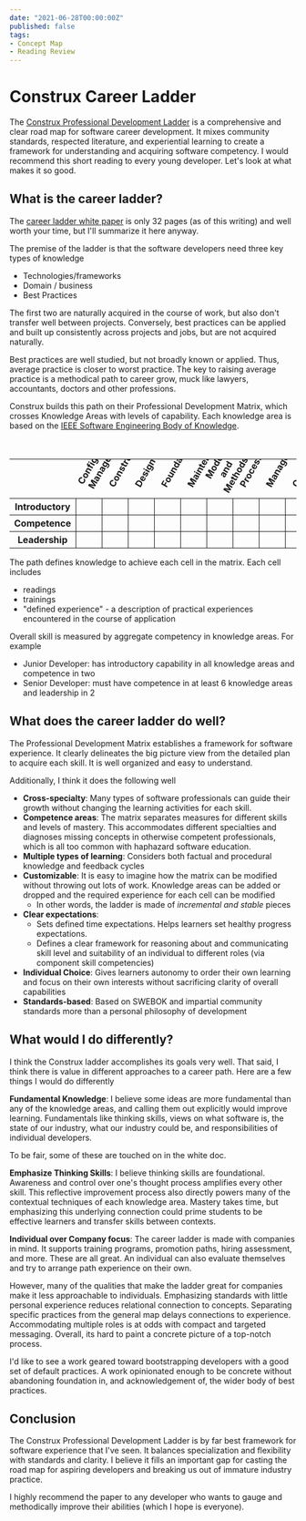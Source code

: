 ```yaml
---
date: "2021-06-28T00:00:00Z"
published: false
tags:
- Concept Map
- Reading Review
---
```


# Construx Career Ladder

The [Construx Professional Development Ladder](https://www.construx.com/professional-development-ladder/) is a comprehensive and clear road map for software career development. It mixes community standards, respected literature, and experiential learning to create a framework for understanding and acquiring software competency. I would recommend this short reading to every young developer. Let's look at what makes it so good.


## What is the career ladder?

The [career ladder white paper](https://www.construx.com/professional-development-ladder/) is only 32 pages (as of this writing) and well worth your time, but I'll summarize it here anyway.

The premise of the ladder is that the software developers need three key types of knowledge 
- Technologies/frameworks
- Domain / business
- Best Practices

The first two are naturally acquired in the course of work, but also don't transfer well between projects. Conversely, best practices can be applied and built up consistently across projects and jobs, but are not acquired naturally.

Best practices are well studied, but not broadly known or applied. Thus, average practice is closer to worst practice. The key to raising average practice is a methodical path to career grow, muck like lawyers, accountants, doctors and other professions.

Construx builds this path on their Professional Development Matrix, which crosses Knowledge Areas with levels of capability. Each knowledge area is based on the [IEEE Software Engineering Body of Knowledge](https://www.sebokwiki.org/wiki/An_Overview_of_the_SWEBOK_Guide#Software_Requirements).

<style>
.skill-matrix {
  margin-top: 50px;
}
.skill-matrix .ka-row th span{
  transform: rotate(-60deg);
  position: relative;
  display: flex;
  max-width: 30px;
  /* height: 100px; */
}
.skill-matrix .ka-row th {
  max-width: 30px;
  box-sizing:
}
.skill-matrix td{
  border: 1px solid;
}
</style>
<table class="skill-matrix">
<tr class="ka-row">
  <th></th>
  <th><span>Configuration Management</span></th>
  <th><span>Construction</span></th>
  <th><span>Design</span></th>
  <th><span>Foundations</span></th>
  <th><span>Maintenance</span></th>
  <th><span>Models and Methods</span></th>
  <th><span>Process</span></th>
  <th><span>Management</span></th>
  <th><span>Quality</span></th>
  <th><span>Requirements</span></th>
  <th><span>Testing</span></th>
</tr>
<tr>
  <th>Introductory</th>
  <td></td>
  <td></td>
  <td></td>
  <td></td>
  <td></td>
  <td></td>
  <td></td>
  <td></td>
  <td></td>
  <td></td>
  <td></td>
</tr>
<tr>
  <th>Competence</th>
  <td></td>
  <td></td>
  <td></td>
  <td></td>
  <td></td>
  <td></td>
  <td></td>
  <td></td>
  <td></td>
  <td></td>
  <td></td>
</tr>
<tr>
  <th>Leadership</th>
  <td></td>
  <td></td>
  <td></td>
  <td></td>
  <td></td>
  <td></td>
  <td></td>
  <td></td>
  <td></td>
  <td></td>
  <td></td>
</tr>
</table>


The path defines knowledge to achieve each cell in the matrix. Each cell includes
- readings
- trainings
- "defined experience" - a description of practical experiences encountered in the course of application

Overall skill is measured by aggregate competency in knowledge areas. For example
- Junior Developer: has introductory capability in all knowledge areas and competence in two
- Senior Developer: must have competence in at least 6 knowledge areas and leadership in 2


## What does the career ladder do well?

The Professional Development Matrix establishes a framework for software experience. It clearly delineates the big picture view from the detailed plan to acquire each skill. It is well organized and easy to understand. 

Additionally, I think it does the following well

- **Cross-specialty**: Many types of software professionals can guide their growth without changing the learning activities for each skill.
- **Competence areas**: The matrix separates measures for different skills and levels of mastery. This accommodates different specialties and diagnoses missing concepts in otherwise competent professionals, which is all too common with haphazard software education.
- **Multiple types of learning**: Considers both factual and procedural knowledge and feedback cycles
- **Customizable**: It is easy to imagine how the matrix can be modified without throwing out lots of work. Knowledge areas can be added or dropped and the required experience for each cell can be modified
  - In other words, the ladder is made of *incremental and stable* pieces
- **Clear expectations**:
  - Sets defined time expectations. Helps learners set healthy progress expectations.
  - Defines a clear framework for reasoning about and communicating skill level and suitability of an individual to different roles (via component skill competencies)
- **Individual Choice**: Gives learners autonomy to order their own learning and focus on their own interests without sacrificing clarity of overall capabilities
- **Standards-based**: Based on SWEBOK and impartial community standards more than a personal philosophy of development


## What would I do differently?

I think the Construx ladder accomplishes its goals very well. That said, I think there is value in different approaches to a career path. Here are a few things I would do differently

**Fundamental Knowledge**: I believe some ideas are more fundamental than any of the knowledge areas, and calling them out explicitly would improve learning. Fundamentals like thinking skills, views on what software is, the state of our industry, what our industry could be, and responsibilities of individual developers.

To be fair, some of these are touched on in the white doc.

**Emphasize Thinking Skills**: I believe thinking skills are foundational. Awareness and control over one's thought process amplifies every other skill. This reflective improvement process also directly powers many of the contextual techniques of each knowledge area. Mastery takes time, but emphasizing this underlying connection could prime students to be effective learners and transfer skills between contexts.

**Individual over Company focus**: The career ladder is made with companies in mind. It supports training programs, promotion paths, hiring assessment, and more. These are all great. An individual can also evaluate themselves and try to arrange path experience on their own.

However, many of the qualities that make the ladder great for companies make it less approachable to individuals. Emphasizing standards with little personal experience reduces relational connection to concepts. Separating specific practices from the general map delays connections to experience. Accommodating multiple roles is at odds with compact and targeted messaging. Overall, its hard to paint a concrete picture of a top-notch process.

I'd like to see a work geared toward bootstrapping developers with a good set of default practices. A work opinionated enough to be concrete without abandoning foundation in, and acknowledgement of, the wider body of best practices.


## Conclusion

The Construx Professional Development Ladder is by far best framework for software experience that I've seen. It balances specialization and flexibility with standards and clarity. I believe it fills an important gap for casting the road map for aspiring developers and breaking us out of immature industry practice.

I highly recommend the paper to any developer who wants to gauge and methodically improve their abilities (which I hope is everyone).
 



